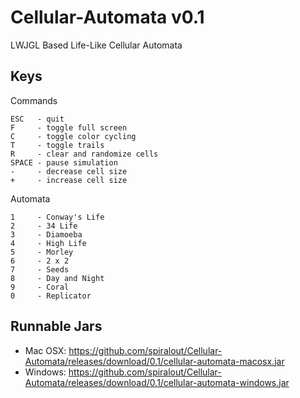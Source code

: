 Cellular-Automata v0.1
======================

LWJGL Based Life-Like Cellular Automata

## Keys

Commands

    ESC   - quit
    F     - toggle full screen
    C     - toggle color cycling
    T     - toggle trails
    R     - clear and randomize cells
    SPACE - pause simulation
    -     - decrease cell size
    +     - increase cell size

Automata

    1     - Conway's Life
    2     - 34 Life
    3     - Diamoeba
    4     - High Life
    5     - Morley
    6     - 2 x 2
    7     - Seeds
    8     - Day and Night
    9     - Coral
    0     - Replicator
    
    
## Runnable Jars

* Mac OSX: https://github.com/spiralout/Cellular-Automata/releases/download/0.1/cellular-automata-macosx.jar
* Windows: https://github.com/spiralout/Cellular-Automata/releases/download/0.1/cellular-automata-windows.jar
